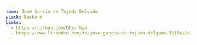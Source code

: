 ```yaml
---
name: José García de Tejada Delgado
stack: Backend
links:
  - https://github.com/Olivfhan
  - https://www.linkedin.com/in/jose-garcia-de-tejada-delgado-3915a12a2
---
```


